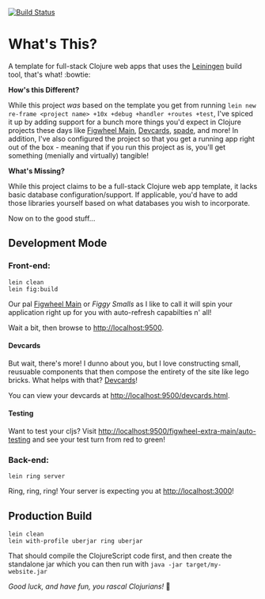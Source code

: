 [![Build Status](https://travis-ci.org/sansarip/yet-another-clojure-web-app-template.svg?branch=master)](https://travis-ci.org/sansarip/yet-another-clojure-web-app-template)

# What's This?

A template for full-stack Clojure web apps that uses the [Leiningen](https://leiningen.org/) build tool, that's what! :bowtie:

**How's this Different?**

While this project *was* based on the template you get from running `lein new re-frame <project name> +10x +debug +handler +routes +test`, I've spiced it up by adding support for a bunch more things you'd expect in Clojure projects these days like [Figwheel Main](https://figwheel.org/), [Devcards](https://github.com/bhauman/devcards), [spade](https://github.com/dhleong/spade), and more! In addition, I've also configured the project so that you get a running app right out of the box - meaning that if you run this project as is, you'll get something (menially and virtually) tangible!

**What's Missing?**

While this project claims to be a full-stack Clojure web app template, it lacks basic database configuration/support. If applicable, you'd have to add those libraries yourself based on what databases you wish to incorporate.

Now on to the good stuff...

## Development Mode

### Front-end:

```
lein clean
lein fig:build
```

Our pal [Figwheel Main](https://figwheel.org/) or *Figgy Smalls* as I like to call it will spin your application right up for you with auto-refresh capabilties n' all!

Wait a bit, then browse to [http://localhost:9500](http://localhost:9500).

#### Devcards

But wait, there's more! I dunno about you, but I love constructing small, reusuable components that then compose the entirety of the site like lego bricks. What helps with that? [Devcards](https://github.com/bhauman/devcards)!

You can view your devcards at [http://localhost:9500/devcards.html](http://localhost:9500/devcards.html).

#### Testing

Want to test your cljs? Visit [http://localhost:9500/figwheel-extra-main/auto-testing](http://localhost:9500/figwheel-extra-main/auto-testing) and see your test turn from red to green!

### Back-end:

```
lein ring server
```

Ring, ring, ring! Your server is expecting you at [http://localhost:3000](http://localhost:3000)!

## Production Build

```
lein clean
lein with-profile uberjar ring uberjar
```

That should compile the ClojureScript code first, and then create the standalone jar which you can then run with `java -jar target/my-website.jar`

*Good luck, and have fun, you rascal Clojurians!* :beers:

